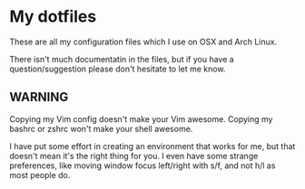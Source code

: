 # My dotfiles

These are all my configuration files which I use on OSX and Arch Linux.

There isn't much documentatin in the files, but if you have a question/suggestion
please don't hesitate to let me know.

## WARNING
Copying my Vim config doesn't make your Vim awesome.
Copying my bashrc or zshrc won't make your shell awesome.

I have put some effort in creating an environment that works for me,
but that doesn't mean it's the right thing for you. I even have some
strange preferences, like moving window focus left/right with s/f, 
and not h/l as most people do.

